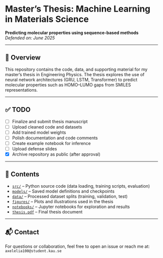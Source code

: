 # Master’s Thesis: Machine Learning in Materials Science  
**Predicting molecular properties using sequence-based methods**  
*Defended on: June 2025*

---

## 📄 Overview

This repository contains the code, data, and supporting material for my master’s thesis in Engineering Physics. The thesis explores the use of neural network architectures (GRU, LSTM, Transformer) to predict molecular properties such as HOMO–LUMO gaps from SMILES representations.

---

## ✅ TODO

- [ ] Finalize and submit thesis manuscript  
- [ ] Upload cleaned code and datasets  
- [ ] Add trained model weights  
- [ ] Polish documentation and code comments  
- [ ] Create example notebook for inference  
- [ ] Upload defense slides  
- [x] Archive repository as public (after approval)

---

## 📁 Contents

- [`src/`](./src/) – Python source code (data loading, training scripts, evaluation)
- [`models/`](./models/) – Saved model definitions and checkpoints
- [`data/`](./data/) – Processed dataset splits (training, validation, test)
- [`figures/`](./figures/) – Plots and illustrations used in the thesis
- [`notebooks/`](./notebooks/) – Jupyter notebooks for exploration and results
- [`thesis.pdf`](./thesis.pdf) – Final thesis document 

---

## 📬 Contact

For questions or collaboration, feel free to open an issue or reach me at:  
`axelelia100@student.kau.se`

